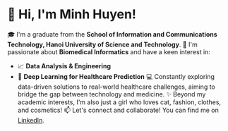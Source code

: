 # 👋 Hi, I'm Minh Huyen!

🎓 I'm a graduate from the **School of Information and Communications Technology, Hanoi University of Science and Technology**.
🔬 I'm passionate about **Biomedical Informatics** and have a keen interest in:
- 📈 **Data Analysis & Engineering**
- 🧠 **Deep Learning for Healthcare Prediction**
💻 Constantly exploring data-driven solutions to real-world healthcare challenges, aiming to bridge the gap between technology and medicine.
✨ Beyond my academic interests, I'm also just a girl who loves cat, fashion, clothes, and cosmetics!
📫 Let's connect and collaborate! You can find me on [LinkedIn](https://www.linkedin.com/in/huyen-nguyen-665213328/).
